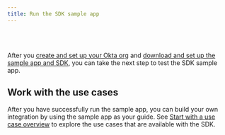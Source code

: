 ```yaml
---
title: Run the SDK sample app
---
```

<div class="oie-embedded-sdk">

<ApiLifecycle access="ie" /><br>
<ApiLifecycle access="Limited GA" /><br>

<StackSelector class="cleaner-selector"/>

After you [create and set up your Okta org](/docs/guides/oie-embedded-common-org-setup/aspnet/main/) and [download and set up the sample app and SDK](/docs/guides/oie-embedded-common-download-setup-app/aspnet/main/), you can take the next step to test the SDK sample app.

<StackSelector snippet="testapp" noSelector />

## Work with the use cases

After you have successfully run the sample app, you can build your own integration by using the sample app as your guide. See [Start with a use case overview](/docs/guides/oie-embedded-sdk-use-cases/aspnet/oie-embedded-sdk-use-case-overview/) to explore the use cases that are available with the SDK.

</div>
